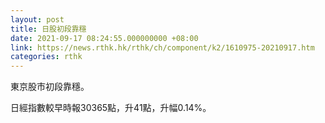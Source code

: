 ```yaml
---
layout: post
title: 日股初段靠穩
date: 2021-09-17 08:24:55.000000000 +08:00
link: https://news.rthk.hk/rthk/ch/component/k2/1610975-20210917.htm
categories: rthk
---
```


東京股市初段靠穩。

日經指數較早時報30365點，升41點，升幅0.14%。
